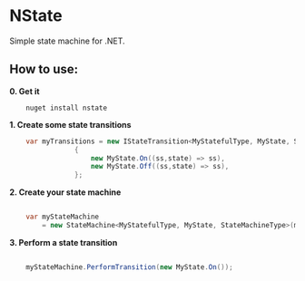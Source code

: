 NState
=====

Simple state machine for .NET.

How to use:
--------

**0. Get it**

```shell
	nuget install nstate
```


**1. Create some state transitions**

```C#
	var myTransitions = new IStateTransition<MyStatefulType, MyState, StateMachineType>[]
				{
					new MyState.On((ss,state) => ss),
					new MyState.Off((ss,state) => ss),
				};


```


**2. Create your state machine**

```C#

	var myStateMachine 
		= new StateMachine<MyStatefulType, MyState, StateMachineType>(myTransitions, initialState:new SavedSearchState.Collapsed());


```

**3. Perform a state transition**

```C#

	myStateMachine.PerformTransition(new MyState.On());


```